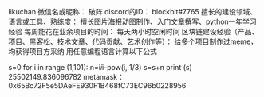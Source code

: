 likuchan
微信名或昵称： 破阵
discord的ID： blockbit#7765
擅长的建设领域、语言或工具、熟练度： 擅长图片海报动图制作、入门文章撰写、python一年学习经验
每周能花在业余项目的时间： 每天两小时空闲时间
区块链建设经验（产品、项目、黑客松、技术文章、代码贡献、艺术创作等）： 给多个项目制作过meme，均获得项目方采纳
用任意编程语言计算以下公式 

s=0
for i in range (1,101):
    n=i*i*i-pow(i, 1/3)
    s=s+n
print (s)
25502149.836096782
metamask：0x65Bc72F5e5DAeFE930F1B468fC73EC96b0228956

